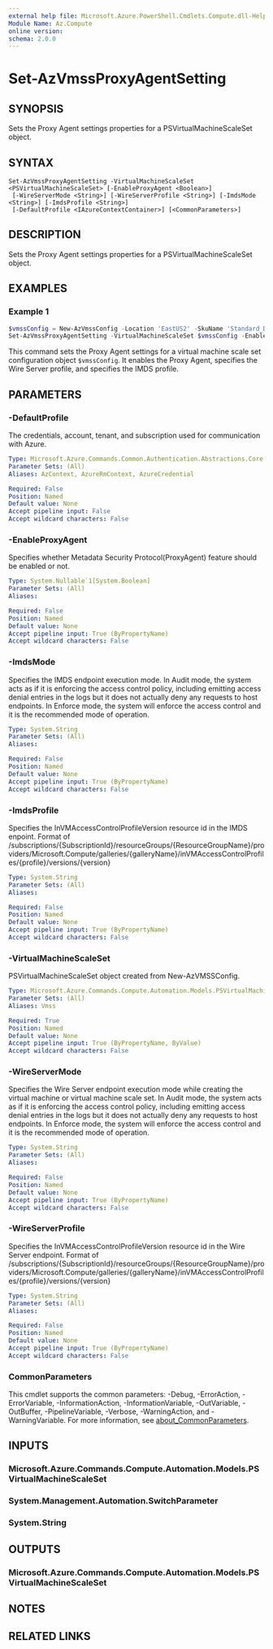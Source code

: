 ```yaml
---
external help file: Microsoft.Azure.PowerShell.Cmdlets.Compute.dll-Help.xml
Module Name: Az.Compute
online version:
schema: 2.0.0
---
```


# Set-AzVmssProxyAgentSetting

## SYNOPSIS
Sets the Proxy Agent settings properties for a PSVirtualMachineScaleSet object.

## SYNTAX

```
Set-AzVmssProxyAgentSetting -VirtualMachineScaleSet <PSVirtualMachineScaleSet> [-EnableProxyAgent <Boolean>]
 [-WireServerMode <String>] [-WireServerProfile <String>] [-ImdsMode <String>] [-ImdsProfile <String>]
 [-DefaultProfile <IAzureContextContainer>] [<CommonParameters>]
```

## DESCRIPTION
Sets the Proxy Agent settings properties for a PSVirtualMachineScaleSet object.

## EXAMPLES

### Example 1
```powershell
$vmssConfig = New-AzVmssConfig -Location 'EastUS2' -SkuName 'Standard_D4s_v3'
Set-AzVmssProxyAgentSetting -VirtualMachineScaleSet $vmssConfig -EnableProxyAgent $true -WireServerProfile '/subscriptions/{SubscriptionId}/resourceGroups/{ResourceGroupName}/providers/Microsoft.Compute/galleries/{galleryName}/inVMAccessControlProfiles/{profile}/versions/{version}' -ImdsProfile '/subscriptions/{SubscriptionId}/resourceGroups/{ResourceGroupName}/providers/Microsoft.Compute/galleries/{galleryName}/inVMAccessControlProfiles/{profile}/versions/{version}'
```

This command sets the Proxy Agent settings for a virtual machine scale set configuration object `$vmssConfig`. 
It enables the Proxy Agent, specifies the Wire Server profile, and specifies the IMDS profile.

## PARAMETERS

### -DefaultProfile
The credentials, account, tenant, and subscription used for communication with Azure.

```yaml
Type: Microsoft.Azure.Commands.Common.Authentication.Abstractions.Core.IAzureContextContainer
Parameter Sets: (All)
Aliases: AzContext, AzureRmContext, AzureCredential

Required: False
Position: Named
Default value: None
Accept pipeline input: False
Accept wildcard characters: False
```

### -EnableProxyAgent
Specifies whether Metadata Security Protocol(ProxyAgent) feature should be enabled or not.

```yaml
Type: System.Nullable`1[System.Boolean]
Parameter Sets: (All)
Aliases:

Required: False
Position: Named
Default value: None
Accept pipeline input: True (ByPropertyName)
Accept wildcard characters: False
```

### -ImdsMode
Specifies the IMDS endpoint execution mode.
In Audit mode, the system acts as if it is enforcing the access control policy, including emitting access denial entries in the logs but it does not actually deny any requests to host endpoints.
In Enforce mode, the system will enforce the access control and it is the recommended mode of operation.

```yaml
Type: System.String
Parameter Sets: (All)
Aliases:

Required: False
Position: Named
Default value: None
Accept pipeline input: True (ByPropertyName)
Accept wildcard characters: False
```

### -ImdsProfile
Specifies the InVMAccessControlProfileVersion resource id in the IMDS enpoint.
Format of /subscriptions/{SubscriptionId}/resourceGroups/{ResourceGroupName}/providers/Microsoft.Compute/galleries/{galleryName}/inVMAccessControlProfiles/{profile}/versions/{version}

```yaml
Type: System.String
Parameter Sets: (All)
Aliases:

Required: False
Position: Named
Default value: None
Accept pipeline input: True (ByPropertyName)
Accept wildcard characters: False
```

### -VirtualMachineScaleSet
PSVirtualMachineScaleSet object created from New-AzVMSSConfig.

```yaml
Type: Microsoft.Azure.Commands.Compute.Automation.Models.PSVirtualMachineScaleSet
Parameter Sets: (All)
Aliases: Vmss

Required: True
Position: Named
Default value: None
Accept pipeline input: True (ByPropertyName, ByValue)
Accept wildcard characters: False
```

### -WireServerMode
Specifies the Wire Server endpoint execution mode while creating the virtual machine or virtual machine scale set.
In Audit mode, the system acts as if it is enforcing the access control policy, including emitting access denial entries in the logs but it does not actually deny any requests to host endpoints.
In Enforce mode, the system will enforce the access control and it is the recommended mode of operation.

```yaml
Type: System.String
Parameter Sets: (All)
Aliases:

Required: False
Position: Named
Default value: None
Accept pipeline input: True (ByPropertyName)
Accept wildcard characters: False
```

### -WireServerProfile
Specifies the InVMAccessControlProfileVersion resource id in the Wire Server endpoint.
Format of /subscriptions/{SubscriptionId}/resourceGroups/{ResourceGroupName}/providers/Microsoft.Compute/galleries/{galleryName}/inVMAccessControlProfiles/{profile}/versions/{version}

```yaml
Type: System.String
Parameter Sets: (All)
Aliases:

Required: False
Position: Named
Default value: None
Accept pipeline input: True (ByPropertyName)
Accept wildcard characters: False
```

### CommonParameters
This cmdlet supports the common parameters: -Debug, -ErrorAction, -ErrorVariable, -InformationAction, -InformationVariable, -OutVariable, -OutBuffer, -PipelineVariable, -Verbose, -WarningAction, and -WarningVariable. For more information, see [about_CommonParameters](http://go.microsoft.com/fwlink/?LinkID=113216).

## INPUTS

### Microsoft.Azure.Commands.Compute.Automation.Models.PSVirtualMachineScaleSet

### System.Management.Automation.SwitchParameter

### System.String

## OUTPUTS

### Microsoft.Azure.Commands.Compute.Automation.Models.PSVirtualMachineScaleSet

## NOTES

## RELATED LINKS
